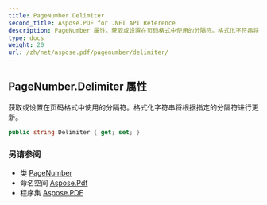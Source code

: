 ```yaml
---
title: PageNumber.Delimiter
second_title: Aspose.PDF for .NET API Reference
description: PageNumber 属性。获取或设置在页码格式中使用的分隔符。格式化字符串将根据指定的分隔符进行更新。
type: docs
weight: 20
url: /zh/net/aspose.pdf/pagenumber/delimiter/
---
```

## PageNumber.Delimiter 属性

获取或设置在页码格式中使用的分隔符。格式化字符串将根据指定的分隔符进行更新。

```csharp
public string Delimiter { get; set; }
```

### 另请参阅

* 类 [PageNumber](../)
* 命名空间 [Aspose.Pdf](../../../aspose.pdf/)
* 程序集 [Aspose.PDF](../../../)